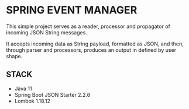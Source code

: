 # SPRING EVENT MANAGER

This simple project serves as a reader, processor and propagator of incoming JSON String messages.

It accepts incoming data as String payload, formatted as JSON, and then, through parser and processors, produces an
 output in defined by user shape.

## STACK
 - Java 11
 - Spring Boot JSON Starter 2.2.6
 - Lombok 1.18.12
